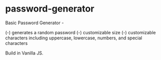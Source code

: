 # password-generator

Basic Password Generator -

(-) generates a random password 
(-) customizable size
(-) customizable characters including uppercase, lowercase, numbers, and special characters

Build in Vanilla JS.
